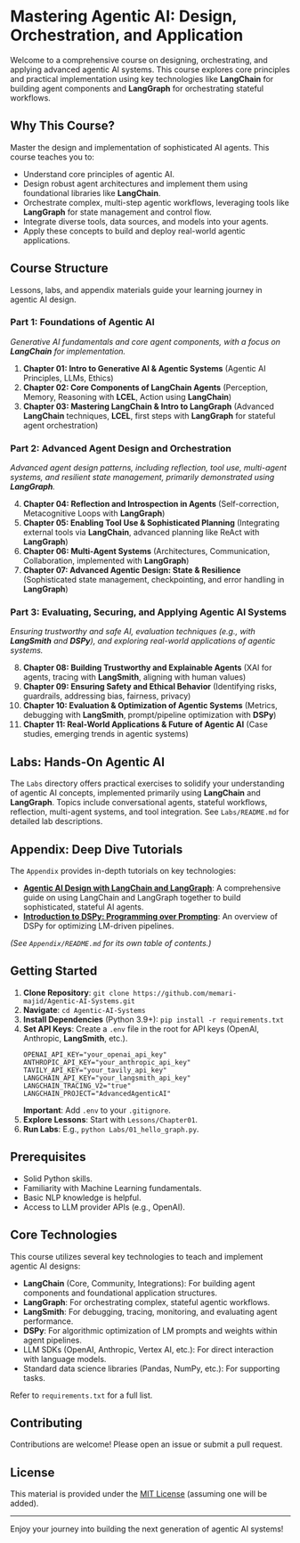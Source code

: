 # Mastering Agentic AI: Design, Orchestration, and Application

Welcome to a comprehensive course on designing, orchestrating, and applying advanced agentic AI systems. This course explores core principles and practical implementation using key technologies like **LangChain** for building agent components and **LangGraph** for orchestrating stateful workflows.

## Why This Course?

Master the design and implementation of sophisticated AI agents. This course teaches you to:
- Understand core principles of agentic AI.
- Design robust agent architectures and implement them using foundational libraries like **LangChain**.
- Orchestrate complex, multi-step agentic workflows, leveraging tools like **LangGraph** for state management and control flow.
- Integrate diverse tools, data sources, and models into your agents.
- Apply these concepts to build and deploy real-world agentic applications.

## Course Structure

Lessons, labs, and appendix materials guide your learning journey in agentic AI design.

### Part 1: Foundations of Agentic AI
*Generative AI fundamentals and core agent components, with a focus on **LangChain** for implementation.*

1.  **Chapter 01: Intro to Generative AI & Agentic Systems** (Agentic AI Principles, LLMs, Ethics)
2.  **Chapter 02: Core Components of LangChain Agents** (Perception, Memory, Reasoning with **LCEL**, Action using **LangChain**)
3.  **Chapter 03: Mastering LangChain & Intro to LangGraph** (Advanced **LangChain** techniques, **LCEL**, first steps with **LangGraph** for stateful agent orchestration)

### Part 2: Advanced Agent Design and Orchestration
*Advanced agent design patterns, including reflection, tool use, multi-agent systems, and resilient state management, primarily demonstrated using **LangGraph**.*

4.  **Chapter 04: Reflection and Introspection in Agents** (Self-correction, Metacognitive Loops with **LangGraph**)
5.  **Chapter 05: Enabling Tool Use & Sophisticated Planning** (Integrating external tools via **LangChain**, advanced planning like ReAct with **LangGraph**)
6.  **Chapter 06: Multi-Agent Systems** (Architectures, Communication, Collaboration, implemented with **LangGraph**)
7.  **Chapter 07: Advanced Agentic Design: State & Resilience** (Sophisticated state management, checkpointing, and error handling in **LangGraph**)

### Part 3: Evaluating, Securing, and Applying Agentic AI Systems
*Ensuring trustworthy and safe AI, evaluation techniques (e.g., with **LangSmith** and **DSPy**), and exploring real-world applications of agentic systems.*

8.  **Chapter 08: Building Trustworthy and Explainable Agents** (XAI for agents, tracing with **LangSmith**, aligning with human values)
9.  **Chapter 09: Ensuring Safety and Ethical Behavior** (Identifying risks, guardrails, addressing bias, fairness, privacy)
10. **Chapter 10: Evaluation & Optimization of Agentic Systems** (Metrics, debugging with **LangSmith**, prompt/pipeline optimization with **DSPy**)
11. **Chapter 11: Real-World Applications & Future of Agentic AI** (Case studies, emerging trends in agentic systems)

## Labs: Hands-On Agentic AI

The `Labs` directory offers practical exercises to solidify your understanding of agentic AI concepts, implemented primarily using **LangChain** and **LangGraph**. Topics include conversational agents, stateful workflows, reflection, multi-agent systems, and tool integration. See `Labs/README.md` for detailed lab descriptions.

## Appendix: Deep Dive Tutorials

The `Appendix` provides in-depth tutorials on key technologies:

-   **[Agentic AI Design with LangChain and LangGraph](Appendix/Agentic_AI_Design_Tutorial.md)**: A comprehensive guide on using LangChain and LangGraph together to build sophisticated, stateful AI agents.
-   **[Introduction to DSPy: Programming over Prompting](Appendix/DSPy_Introduction.md)**: An overview of DSPy for optimizing LM-driven pipelines.

*(See `Appendix/README.md` for its own table of contents.)*

## Getting Started

1.  **Clone Repository**: `git clone https://github.com/memari-majid/Agentic-AI-Systems.git`
2.  **Navigate**: `cd Agentic-AI-Systems`
3.  **Install Dependencies** (Python 3.9+): `pip install -r requirements.txt`
4.  **Set API Keys**: Create a `.env` file in the root for API keys (OpenAI, Anthropic, **LangSmith**, etc.).
    ```env
    OPENAI_API_KEY="your_openai_api_key"
    ANTHROPIC_API_KEY="your_anthropic_api_key"
    TAVILY_API_KEY="your_tavily_api_key"
    LANGCHAIN_API_KEY="your_langsmith_api_key"
    LANGCHAIN_TRACING_V2="true"
    LANGCHAIN_PROJECT="AdvancedAgenticAI"
    ```
    **Important**: Add `.env` to your `.gitignore`.
5.  **Explore Lessons**: Start with `Lessons/Chapter01`.
6.  **Run Labs**: E.g., `python Labs/01_hello_graph.py`.

## Prerequisites

-   Solid Python skills.
-   Familiarity with Machine Learning fundamentals.
-   Basic NLP knowledge is helpful.
-   Access to LLM provider APIs (e.g., OpenAI).

## Core Technologies

This course utilizes several key technologies to teach and implement agentic AI designs:
-   **LangChain** (Core, Community, Integrations): For building agent components and foundational application structures.
-   **LangGraph**: For orchestrating complex, stateful agentic workflows.
-   **LangSmith**: For debugging, tracing, monitoring, and evaluating agent performance.
-   **DSPy**: For algorithmic optimization of LM prompts and weights within agent pipelines.
-   LLM SDKs (OpenAI, Anthropic, Vertex AI, etc.): For direct interaction with language models.
-   Standard data science libraries (Pandas, NumPy, etc.): For supporting tasks.

Refer to `requirements.txt` for a full list.

## Contributing

Contributions are welcome! Please open an issue or submit a pull request.

## License

This material is provided under the [MIT License](LICENSE.txt) (assuming one will be added).

---

Enjoy your journey into building the next generation of agentic AI systems!



